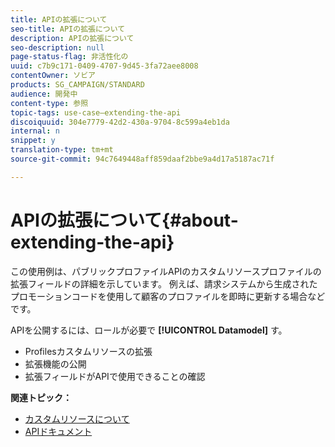 ```yaml
---
title: APIの拡張について
seo-title: APIの拡張について
description: APIの拡張について
seo-description: null
page-status-flag: 非活性化の
uuid: c7b9c171-0409-4707-9d45-3fa72aee8008
contentOwner: ソビア
products: SG_CAMPAIGN/STANDARD
audience: 開発中
content-type: 参照
topic-tags: use-case—extending-the-api
discoiquuid: 304e7779-42d2-430a-9704-8c599a4eb1da
internal: n
snippet: y
translation-type: tm+mt
source-git-commit: 94c7649448aff859daaf2bbe9a4d17a5187ac71f

---
```



# APIの拡張について{#about-extending-the-api}

この使用例は、パブリックプロファイルAPIのカスタムリソースプロファイルの拡張フィールドの詳細を示しています。 例えば、請求システムから生成されたプロモーションコードを使用して顧客のプロファイルを即時に更新する場合などです。

APIを公開するには、ロールが必要で **[!UICONTROL Datamodel]** す。

* Profilesカスタムリソースの拡張
* 拡張機能の公開
* 拡張フィールドがAPIで使用できることの確認

**関連トピック：**

* [カスタムリソースについて](../../developing/using/data-model-concepts.md)
* [APIドキュメント](https://final-docs.campaign.adobe.com/doc/standard/en/api/ACS_API.html)

